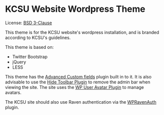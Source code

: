 KCSU Website Wordpress Theme
============================

License: [BSD 3-Clause](http://opensource.org/licenses/BSD-3-Clause)

This theme is for the KCSU website's wordpress installation, and is branded according to KCSU's guidelines.

This theme is based on:

* Twitter Bootstrap
* jQuery
* LESS

This theme has the [Advanced Custom fields](http://wordpress.org/extend/plugins/advanced-custom-fields/) plugin built in to it. It is also advisable to use the [Hide Toolbar Plugin](http://wordpress.org/extend/plugins/global-admin-bar-hide-or-remove/) to remove the admin bar when viewing the site. The site uses the [WP User Avatar Plugin](http://wordpress.org/extend/plugins/wp-user-avatar/) to manage avatars.

The KCSU site should also use Raven authentication via the [WPRavenAuth](http://github.com/gfarrell/WPRavenAuth) plugin.
